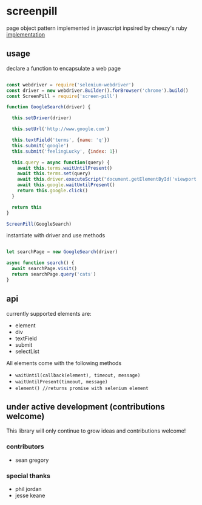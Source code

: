 # screenpill

page object pattern implemented in javascript
inpsired by cheezy's ruby [implementation](https://github.com/cheezy/page-object)

## usage

declare a function to encapsulate a web page

```javascript

const webdriver = require('selenium-webdriver')
const driver = new webdriver.Builder().forBrowser('chrome').build()
const ScreenPill = require('screen-pill')

function GoogleSearch(driver) {

  this.setDriver(driver)

  this.setUrl('http://www.google.com')

  this.textField('terms', {name: 'q'})
  this.submit('google')
  this.submit('feelingLucky', {index: 1})

  this.query = async function(query) {
    await this.terms.waitUntilPresent()
    await this.terms.set(query)
    await this.driver.executeScript("document.getElementById('viewport').click()")
    await this.google.waitUntilPresent()
    return this.google.click()
  }

  return this
}

ScreenPill(GoogleSearch)

```
instantiate with driver and use methods

```javascript

let searchPage = new GoogleSearch(driver)

async function search() {
  await searchPage.visit()
  return searchPage.query('cats')
}

```

## api

currently supported elements are:

* element
* div
* textField
* submit
* selectList

All elements come with the following methods

* `waitUntil(callback(element), timeout, message)`
* `waitUntilPresent(timeout, message)`
* `element() //returns promise with selenium element`

## under active development (contributions welcome)

This library will only continue to grow
ideas and contributions welcome!

### contributors

* sean gregory

### special thanks

* phil jordan
* jesse keane


